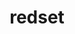 ---
title: "redset"
layout: cache
categories: [package, develop]
meta: {"versions": ["0.1.0", "0.2.0", "0.3.0"], "compilers": ["gcc@=11.1.0", "gcc@=7.5.0", "oneapi@=2023.0.0"], "oss": ["ubuntu18.04", "ubuntu20.04"], "platforms": ["linux"], "targets": ["ppc64le", "x86_64", "x86_64_v3"], "stacks": ["data-vis-sdk", "e4s", "e4s-oneapi", "e4s-power", "radiuss", "root"], "num_specs": 93, "num_specs_by_stack": {"root": 93, "radiuss": 52, "e4s-power": 10, "e4s-oneapi": 3, "data-vis-sdk": 15, "e4s": 13}}
spec_details: [{"hash": "l7zvbm3ud3wvrbwh3te7mf26tlcd7eui", "compiler": "gcc@=7.5.0", "versions": ["0.2.0"], "os": "ubuntu18.04", "platform": "linux", "target": "x86_64", "variants": ["build_type=RelWithDebInfo", "~ipo", "+shared"], "stacks": ["root", "radiuss"], "size": "-", "tarball": "https://binaries.spack.io/develop/build_cache/linux-ubuntu18.04-x86_64/gcc-7.5.0/redset-0.2.0/linux-ubuntu18.04-x86_64-gcc-7.5.0-redset-0.2.0-l7zvbm3ud3wvrbwh3te7mf26tlcd7eui.spack"}, {"hash": "fitbpey5ygdceo2jo7npomcjqrqb554r", "compiler": "gcc@=7.5.0", "versions": ["0.2.0"], "os": "ubuntu18.04", "platform": "linux", "target": "x86_64", "variants": ["build_type=RelWithDebInfo", "~ipo", "+shared"], "stacks": ["root", "radiuss"], "size": "-", "tarball": "https://binaries.spack.io/develop/build_cache/linux-ubuntu18.04-x86_64/gcc-7.5.0/redset-0.2.0/linux-ubuntu18.04-x86_64-gcc-7.5.0-redset-0.2.0-fitbpey5ygdceo2jo7npomcjqrqb554r.spack"}, {"hash": "5gmju3vghxdmo7276zqj7tnfipx43qt5", "compiler": "gcc@=7.5.0", "versions": ["0.2.0"], "os": "ubuntu18.04", "platform": "linux", "target": "x86_64", "variants": ["build_type=RelWithDebInfo", "~ipo", "+shared"], "stacks": ["root", "radiuss"], "size": "-", "tarball": "https://binaries.spack.io/develop/build_cache/linux-ubuntu18.04-x86_64/gcc-7.5.0/redset-0.2.0/linux-ubuntu18.04-x86_64-gcc-7.5.0-redset-0.2.0-5gmju3vghxdmo7276zqj7tnfipx43qt5.spack"}, {"hash": "ykg4pp6ipj6stio24w3kzv5ox36eugl6", "compiler": "gcc@=7.5.0", "versions": ["0.1.0"], "os": "ubuntu18.04", "platform": "linux", "target": "x86_64", "variants": ["build_type=RelWithDebInfo", "~ipo", "+shared"], "stacks": ["root", "radiuss"], "size": "-", "tarball": "https://binaries.spack.io/develop/build_cache/linux-ubuntu18.04-x86_64/gcc-7.5.0/redset-0.1.0/linux-ubuntu18.04-x86_64-gcc-7.5.0-redset-0.1.0-ykg4pp6ipj6stio24w3kzv5ox36eugl6.spack"}, {"hash": "xj7do3rpezz3tpwpmr3aeewq5f2aan5d", "compiler": "gcc@=7.5.0", "versions": ["0.1.0"], "os": "ubuntu18.04", "platform": "linux", "target": "x86_64", "variants": ["build_type=RelWithDebInfo", "~ipo", "+shared"], "stacks": ["root", "radiuss"], "size": "-", "tarball": "https://binaries.spack.io/develop/build_cache/linux-ubuntu18.04-x86_64/gcc-7.5.0/redset-0.1.0/linux-ubuntu18.04-x86_64-gcc-7.5.0-redset-0.1.0-xj7do3rpezz3tpwpmr3aeewq5f2aan5d.spack"}, {"hash": "al3dbueq7ppj3icjktkqjejr2cposoe6", "compiler": "gcc@=7.5.0", "versions": ["0.1.0"], "os": "ubuntu18.04", "platform": "linux", "target": "x86_64", "variants": ["build_type=RelWithDebInfo", "~ipo", "+shared"], "stacks": ["root", "radiuss"], "size": "-", "tarball": "https://binaries.spack.io/develop/build_cache/linux-ubuntu18.04-x86_64/gcc-7.5.0/redset-0.1.0/linux-ubuntu18.04-x86_64-gcc-7.5.0-redset-0.1.0-al3dbueq7ppj3icjktkqjejr2cposoe6.spack"}, {"hash": "66hm5ae6ju5mcar2sji7s4cgmm6hsjo6", "compiler": "gcc@=7.5.0", "versions": ["0.2.0"], "os": "ubuntu18.04", "platform": "linux", "target": "x86_64", "variants": ["build_type=RelWithDebInfo", "~ipo", "+shared"], "stacks": ["root", "radiuss"], "size": "-", "tarball": "https://binaries.spack.io/develop/build_cache/linux-ubuntu18.04-x86_64/gcc-7.5.0/redset-0.2.0/linux-ubuntu18.04-x86_64-gcc-7.5.0-redset-0.2.0-66hm5ae6ju5mcar2sji7s4cgmm6hsjo6.spack"}, {"hash": "olytyaz7ysbg3gtjkftl6aijdpmuxs5r", "compiler": "gcc@=7.5.0", "versions": ["0.2.0"], "os": "ubuntu18.04", "platform": "linux", "target": "x86_64", "variants": ["build_type=RelWithDebInfo", "~ipo", "+shared"], "stacks": ["root", "radiuss"], "size": "-", "tarball": "https://binaries.spack.io/develop/build_cache/linux-ubuntu18.04-x86_64/gcc-7.5.0/redset-0.2.0/linux-ubuntu18.04-x86_64-gcc-7.5.0-redset-0.2.0-olytyaz7ysbg3gtjkftl6aijdpmuxs5r.spack"}, {"hash": "6iqqpgtyc3uwoaf6dfwhvo4jr6slqoke", "compiler": "gcc@=7.5.0", "versions": ["0.2.0"], "os": "ubuntu18.04", "platform": "linux", "target": "x86_64", "variants": ["build_type=RelWithDebInfo", "~ipo", "+shared"], "stacks": ["root", "radiuss"], "size": "-", "tarball": "https://binaries.spack.io/develop/build_cache/linux-ubuntu18.04-x86_64/gcc-7.5.0/redset-0.2.0/linux-ubuntu18.04-x86_64-gcc-7.5.0-redset-0.2.0-6iqqpgtyc3uwoaf6dfwhvo4jr6slqoke.spack"}, {"hash": "m3lcfmspr53rvfwfsxenymuugm7twlv6", "compiler": "gcc@=7.5.0", "versions": ["0.1.0"], "os": "ubuntu18.04", "platform": "linux", "target": "x86_64", "variants": ["build_type=RelWithDebInfo", "~ipo", "+shared"], "stacks": ["root", "radiuss"], "size": "-", "tarball": "https://binaries.spack.io/develop/build_cache/linux-ubuntu18.04-x86_64/gcc-7.5.0/redset-0.1.0/linux-ubuntu18.04-x86_64-gcc-7.5.0-redset-0.1.0-m3lcfmspr53rvfwfsxenymuugm7twlv6.spack"}, {"hash": "liruk5shxdsyut7sl4ziwo6brxv7l6pc", "compiler": "gcc@=7.5.0", "versions": ["0.2.0"], "os": "ubuntu18.04", "platform": "linux", "target": "x86_64", "variants": ["build_type=RelWithDebInfo", "~ipo", "+shared"], "stacks": ["root", "radiuss"], "size": "-", "tarball": "https://binaries.spack.io/develop/build_cache/linux-ubuntu18.04-x86_64/gcc-7.5.0/redset-0.2.0/linux-ubuntu18.04-x86_64-gcc-7.5.0-redset-0.2.0-liruk5shxdsyut7sl4ziwo6brxv7l6pc.spack"}, {"hash": "6slry343jn3bqxrmarddyyhoo2xqyjfg", "compiler": "gcc@=7.5.0", "versions": ["0.2.0"], "os": "ubuntu18.04", "platform": "linux", "target": "x86_64", "variants": ["build_type=RelWithDebInfo", "~ipo", "+shared"], "stacks": ["root", "radiuss"], "size": "-", "tarball": "https://binaries.spack.io/develop/build_cache/linux-ubuntu18.04-x86_64/gcc-7.5.0/redset-0.2.0/linux-ubuntu18.04-x86_64-gcc-7.5.0-redset-0.2.0-6slry343jn3bqxrmarddyyhoo2xqyjfg.spack"}, {"hash": "hkfdombnmgcopxe7uyyjn64734i756c4", "compiler": "gcc@=7.5.0", "versions": ["0.2.0"], "os": "ubuntu18.04", "platform": "linux", "target": "x86_64", "variants": ["build_type=RelWithDebInfo", "~ipo", "+shared"], "stacks": ["root", "radiuss"], "size": "-", "tarball": "https://binaries.spack.io/develop/build_cache/linux-ubuntu18.04-x86_64/gcc-7.5.0/redset-0.2.0/linux-ubuntu18.04-x86_64-gcc-7.5.0-redset-0.2.0-hkfdombnmgcopxe7uyyjn64734i756c4.spack"}, {"hash": "w3h5i2y7bpdjlkt6salyqsdzs43etdcr", "compiler": "gcc@=7.5.0", "versions": ["0.2.0"], "os": "ubuntu18.04", "platform": "linux", "target": "x86_64", "variants": ["build_type=RelWithDebInfo", "~ipo", "+shared"], "stacks": ["root", "radiuss"], "size": "-", "tarball": "https://binaries.spack.io/develop/build_cache/linux-ubuntu18.04-x86_64/gcc-7.5.0/redset-0.2.0/linux-ubuntu18.04-x86_64-gcc-7.5.0-redset-0.2.0-w3h5i2y7bpdjlkt6salyqsdzs43etdcr.spack"}, {"hash": "gxkae7oci4e4wozrsyf5shp4mgefqipd", "compiler": "gcc@=7.5.0", "versions": ["0.2.0"], "os": "ubuntu18.04", "platform": "linux", "target": "x86_64", "variants": ["build_type=RelWithDebInfo", "~ipo", "+shared"], "stacks": ["root", "radiuss"], "size": "-", "tarball": "https://binaries.spack.io/develop/build_cache/linux-ubuntu18.04-x86_64/gcc-7.5.0/redset-0.2.0/linux-ubuntu18.04-x86_64-gcc-7.5.0-redset-0.2.0-gxkae7oci4e4wozrsyf5shp4mgefqipd.spack"}, {"hash": "owwxecuv5fkjczla3cujki4nd2iyjswi", "compiler": "gcc@=7.5.0", "versions": ["0.2.0"], "os": "ubuntu18.04", "platform": "linux", "target": "x86_64", "variants": ["build_type=RelWithDebInfo", "~ipo", "+shared"], "stacks": ["root", "radiuss"], "size": "-", "tarball": "https://binaries.spack.io/develop/build_cache/linux-ubuntu18.04-x86_64/gcc-7.5.0/redset-0.2.0/linux-ubuntu18.04-x86_64-gcc-7.5.0-redset-0.2.0-owwxecuv5fkjczla3cujki4nd2iyjswi.spack"}, {"hash": "5lgve3ynan4jmqrcdmtguqetvy6ryy3z", "compiler": "gcc@=7.5.0", "versions": ["0.1.0"], "os": "ubuntu18.04", "platform": "linux", "target": "x86_64", "variants": ["build_type=RelWithDebInfo", "~ipo", "+shared"], "stacks": ["root", "radiuss"], "size": "-", "tarball": "https://binaries.spack.io/develop/build_cache/linux-ubuntu18.04-x86_64/gcc-7.5.0/redset-0.1.0/linux-ubuntu18.04-x86_64-gcc-7.5.0-redset-0.1.0-5lgve3ynan4jmqrcdmtguqetvy6ryy3z.spack"}, {"hash": "bnwyh6xwbvio3bseiebycjo5emza2ejq", "compiler": "gcc@=7.5.0", "versions": ["0.2.0"], "os": "ubuntu18.04", "platform": "linux", "target": "x86_64", "variants": ["build_type=RelWithDebInfo", "~ipo", "+shared"], "stacks": ["root", "radiuss"], "size": "-", "tarball": "https://binaries.spack.io/develop/build_cache/linux-ubuntu18.04-x86_64/gcc-7.5.0/redset-0.2.0/linux-ubuntu18.04-x86_64-gcc-7.5.0-redset-0.2.0-bnwyh6xwbvio3bseiebycjo5emza2ejq.spack"}, {"hash": "w3qj6dudwmk3ywjki43om3uaddcwvbml", "compiler": "gcc@=7.5.0", "versions": ["0.2.0"], "os": "ubuntu18.04", "platform": "linux", "target": "x86_64", "variants": ["build_type=RelWithDebInfo", "~ipo", "+shared"], "stacks": ["root", "radiuss"], "size": "-", "tarball": "https://binaries.spack.io/develop/build_cache/linux-ubuntu18.04-x86_64/gcc-7.5.0/redset-0.2.0/linux-ubuntu18.04-x86_64-gcc-7.5.0-redset-0.2.0-w3qj6dudwmk3ywjki43om3uaddcwvbml.spack"}, {"hash": "scqzwdwf6ha4n2nx73rocbkyfeszzjzu", "compiler": "gcc@=7.5.0", "versions": ["0.2.0"], "os": "ubuntu18.04", "platform": "linux", "target": "x86_64", "variants": ["build_type=RelWithDebInfo", "~ipo", "+shared"], "stacks": ["root", "radiuss"], "size": "-", "tarball": "https://binaries.spack.io/develop/build_cache/linux-ubuntu18.04-x86_64/gcc-7.5.0/redset-0.2.0/linux-ubuntu18.04-x86_64-gcc-7.5.0-redset-0.2.0-scqzwdwf6ha4n2nx73rocbkyfeszzjzu.spack"}, {"hash": "5x62izd6eocxrgwhy6ctnskc4icl2kft", "compiler": "gcc@=7.5.0", "versions": ["0.2.0"], "os": "ubuntu18.04", "platform": "linux", "target": "x86_64", "variants": ["build_type=RelWithDebInfo", "~ipo", "+shared"], "stacks": ["root", "radiuss"], "size": "-", "tarball": "https://binaries.spack.io/develop/build_cache/linux-ubuntu18.04-x86_64/gcc-7.5.0/redset-0.2.0/linux-ubuntu18.04-x86_64-gcc-7.5.0-redset-0.2.0-5x62izd6eocxrgwhy6ctnskc4icl2kft.spack"}, {"hash": "fbjgxk6tihwiuxr2zpmr3k5zbwkyf6ir", "compiler": "gcc@=7.5.0", "versions": ["0.2.0"], "os": "ubuntu18.04", "platform": "linux", "target": "x86_64", "variants": ["build_type=RelWithDebInfo", "~ipo", "+shared"], "stacks": ["root", "radiuss"], "size": "-", "tarball": "https://binaries.spack.io/develop/build_cache/linux-ubuntu18.04-x86_64/gcc-7.5.0/redset-0.2.0/linux-ubuntu18.04-x86_64-gcc-7.5.0-redset-0.2.0-fbjgxk6tihwiuxr2zpmr3k5zbwkyf6ir.spack"}, {"hash": "zogrwqn6esyzil2iqyesbnuwo6nrzdxf", "compiler": "gcc@=7.5.0", "versions": ["0.2.0"], "os": "ubuntu18.04", "platform": "linux", "target": "x86_64", "variants": ["build_system=cmake", "build_type=RelWithDebInfo", "generator=make", "~ipo", "+shared"], "stacks": ["root", "radiuss"], "size": "-", "tarball": "https://binaries.spack.io/develop/build_cache/linux-ubuntu18.04-x86_64/gcc-7.5.0/redset-0.2.0/linux-ubuntu18.04-x86_64-gcc-7.5.0-redset-0.2.0-zogrwqn6esyzil2iqyesbnuwo6nrzdxf.spack"}, {"hash": "wqcm26soprqe7h2q5uwp5iffownlp5do", "compiler": "gcc@=7.5.0", "versions": ["0.2.0"], "os": "ubuntu18.04", "platform": "linux", "target": "x86_64", "variants": ["build_type=RelWithDebInfo", "~ipo", "+shared"], "stacks": ["root", "radiuss"], "size": "-", "tarball": "https://binaries.spack.io/develop/build_cache/linux-ubuntu18.04-x86_64/gcc-7.5.0/redset-0.2.0/linux-ubuntu18.04-x86_64-gcc-7.5.0-redset-0.2.0-wqcm26soprqe7h2q5uwp5iffownlp5do.spack"}, {"hash": "v3mewawcjyiwniwjhsi7ny6uurkq3vgj", "compiler": "gcc@=7.5.0", "versions": ["0.2.0"], "os": "ubuntu18.04", "platform": "linux", "target": "x86_64", "variants": ["build_system=cmake", "build_type=RelWithDebInfo", "~ipo", "+shared"], "stacks": ["root", "radiuss"], "size": "-", "tarball": "https://binaries.spack.io/develop/build_cache/linux-ubuntu18.04-x86_64/gcc-7.5.0/redset-0.2.0/linux-ubuntu18.04-x86_64-gcc-7.5.0-redset-0.2.0-v3mewawcjyiwniwjhsi7ny6uurkq3vgj.spack"}, {"hash": "yckhinu2ffz4qxd6zpf4quox7jmrtjuy", "compiler": "gcc@=7.5.0", "versions": ["0.2.0"], "os": "ubuntu18.04", "platform": "linux", "target": "x86_64", "variants": ["build_type=RelWithDebInfo", "~ipo", "+shared"], "stacks": ["root", "radiuss"], "size": "-", "tarball": "https://binaries.spack.io/develop/build_cache/linux-ubuntu18.04-x86_64/gcc-7.5.0/redset-0.2.0/linux-ubuntu18.04-x86_64-gcc-7.5.0-redset-0.2.0-yckhinu2ffz4qxd6zpf4quox7jmrtjuy.spack"}, {"hash": "lj4t7ugjgfdkhbvijathggjpjktjelvx", "compiler": "gcc@=7.5.0", "versions": ["0.2.0"], "os": "ubuntu18.04", "platform": "linux", "target": "x86_64", "variants": ["build_type=RelWithDebInfo", "~ipo", "+shared"], "stacks": ["root", "radiuss"], "size": "-", "tarball": "https://binaries.spack.io/develop/build_cache/linux-ubuntu18.04-x86_64/gcc-7.5.0/redset-0.2.0/linux-ubuntu18.04-x86_64-gcc-7.5.0-redset-0.2.0-lj4t7ugjgfdkhbvijathggjpjktjelvx.spack"}, {"hash": "zrm3rcufsacvompqy7se7jffbyhwhldm", "compiler": "gcc@=7.5.0", "versions": ["0.2.0"], "os": "ubuntu18.04", "platform": "linux", "target": "x86_64", "variants": ["build_type=RelWithDebInfo", "~ipo", "+shared"], "stacks": ["root", "radiuss"], "size": "-", "tarball": "https://binaries.spack.io/develop/build_cache/linux-ubuntu18.04-x86_64/gcc-7.5.0/redset-0.2.0/linux-ubuntu18.04-x86_64-gcc-7.5.0-redset-0.2.0-zrm3rcufsacvompqy7se7jffbyhwhldm.spack"}, {"hash": "yqw22ekc6u2f5kkeutxlfssxbgrf6hkw", "compiler": "gcc@=7.5.0", "versions": ["0.2.0"], "os": "ubuntu18.04", "platform": "linux", "target": "x86_64", "variants": ["build_system=cmake", "build_type=RelWithDebInfo", "~ipo", "+shared"], "stacks": ["root", "radiuss"], "size": "-", "tarball": "https://binaries.spack.io/develop/build_cache/linux-ubuntu18.04-x86_64/gcc-7.5.0/redset-0.2.0/linux-ubuntu18.04-x86_64-gcc-7.5.0-redset-0.2.0-yqw22ekc6u2f5kkeutxlfssxbgrf6hkw.spack"}, {"hash": "v3dpgu7ietohq57tmtmwptuaomhtovl7", "compiler": "gcc@=7.5.0", "versions": ["0.2.0"], "os": "ubuntu18.04", "platform": "linux", "target": "x86_64", "variants": ["build_type=RelWithDebInfo", "~ipo", "+shared"], "stacks": ["root", "radiuss"], "size": "-", "tarball": "https://binaries.spack.io/develop/build_cache/linux-ubuntu18.04-x86_64/gcc-7.5.0/redset-0.2.0/linux-ubuntu18.04-x86_64-gcc-7.5.0-redset-0.2.0-v3dpgu7ietohq57tmtmwptuaomhtovl7.spack"}, {"hash": "deajtzd4aggbwpstgdwxypzxjpcbc7gj", "compiler": "gcc@=7.5.0", "versions": ["0.2.0"], "os": "ubuntu18.04", "platform": "linux", "target": "x86_64", "variants": ["build_type=RelWithDebInfo", "~ipo", "+shared"], "stacks": ["root", "radiuss"], "size": "-", "tarball": "https://binaries.spack.io/develop/build_cache/linux-ubuntu18.04-x86_64/gcc-7.5.0/redset-0.2.0/linux-ubuntu18.04-x86_64-gcc-7.5.0-redset-0.2.0-deajtzd4aggbwpstgdwxypzxjpcbc7gj.spack"}, {"hash": "kmybztsz3tohp33crb53mcm2vg3qvvod", "compiler": "gcc@=7.5.0", "versions": ["0.2.0"], "os": "ubuntu18.04", "platform": "linux", "target": "x86_64", "variants": ["build_system=cmake", "build_type=RelWithDebInfo", "~ipo", "+shared"], "stacks": ["root", "radiuss"], "size": "-", "tarball": "https://binaries.spack.io/develop/build_cache/linux-ubuntu18.04-x86_64/gcc-7.5.0/redset-0.2.0/linux-ubuntu18.04-x86_64-gcc-7.5.0-redset-0.2.0-kmybztsz3tohp33crb53mcm2vg3qvvod.spack"}, {"hash": "pej52gjlqd6sdrqn7onxl4t7teta34r3", "compiler": "gcc@=7.5.0", "versions": ["0.2.0"], "os": "ubuntu18.04", "platform": "linux", "target": "x86_64", "variants": ["build_type=RelWithDebInfo", "~ipo", "+shared"], "stacks": ["root", "radiuss"], "size": "-", "tarball": "https://binaries.spack.io/develop/build_cache/linux-ubuntu18.04-x86_64/gcc-7.5.0/redset-0.2.0/linux-ubuntu18.04-x86_64-gcc-7.5.0-redset-0.2.0-pej52gjlqd6sdrqn7onxl4t7teta34r3.spack"}, {"hash": "wh54h4pkzszsfk3ljgj5fc6tnp65wfuv", "compiler": "gcc@=7.5.0", "versions": ["0.2.0"], "os": "ubuntu18.04", "platform": "linux", "target": "x86_64", "variants": ["build_type=RelWithDebInfo", "~ipo", "+shared"], "stacks": ["root", "radiuss"], "size": "-", "tarball": "https://binaries.spack.io/develop/build_cache/linux-ubuntu18.04-x86_64/gcc-7.5.0/redset-0.2.0/linux-ubuntu18.04-x86_64-gcc-7.5.0-redset-0.2.0-wh54h4pkzszsfk3ljgj5fc6tnp65wfuv.spack"}, {"hash": "ocf7hhwsobtn4d2ld4xcypbywfohad4t", "compiler": "gcc@=7.5.0", "versions": ["0.2.0"], "os": "ubuntu18.04", "platform": "linux", "target": "x86_64", "variants": ["build_type=RelWithDebInfo", "~ipo", "+shared"], "stacks": ["root", "radiuss"], "size": "-", "tarball": "https://binaries.spack.io/develop/build_cache/linux-ubuntu18.04-x86_64/gcc-7.5.0/redset-0.2.0/linux-ubuntu18.04-x86_64-gcc-7.5.0-redset-0.2.0-ocf7hhwsobtn4d2ld4xcypbywfohad4t.spack"}, {"hash": "rzndhi5utt2bsw773dyygxjgbtib4euw", "compiler": "gcc@=7.5.0", "versions": ["0.2.0"], "os": "ubuntu18.04", "platform": "linux", "target": "x86_64", "variants": ["build_type=RelWithDebInfo", "~ipo", "+shared"], "stacks": ["root", "radiuss"], "size": "-", "tarball": "https://binaries.spack.io/develop/build_cache/linux-ubuntu18.04-x86_64/gcc-7.5.0/redset-0.2.0/linux-ubuntu18.04-x86_64-gcc-7.5.0-redset-0.2.0-rzndhi5utt2bsw773dyygxjgbtib4euw.spack"}, {"hash": "et6ahjrhau53o4nffvlcykoti5k6p353", "compiler": "gcc@=7.5.0", "versions": ["0.1.0"], "os": "ubuntu18.04", "platform": "linux", "target": "x86_64", "variants": ["build_type=RelWithDebInfo", "~ipo", "+shared"], "stacks": ["root", "radiuss"], "size": "-", "tarball": "https://binaries.spack.io/develop/build_cache/linux-ubuntu18.04-x86_64/gcc-7.5.0/redset-0.1.0/linux-ubuntu18.04-x86_64-gcc-7.5.0-redset-0.1.0-et6ahjrhau53o4nffvlcykoti5k6p353.spack"}, {"hash": "s46r2ar4srmbcpy2zqsaja36nsbetlml", "compiler": "gcc@=7.5.0", "versions": ["0.2.0"], "os": "ubuntu18.04", "platform": "linux", "target": "x86_64", "variants": ["build_type=RelWithDebInfo", "~ipo", "+shared"], "stacks": ["root", "radiuss"], "size": "-", "tarball": "https://binaries.spack.io/develop/build_cache/linux-ubuntu18.04-x86_64/gcc-7.5.0/redset-0.2.0/linux-ubuntu18.04-x86_64-gcc-7.5.0-redset-0.2.0-s46r2ar4srmbcpy2zqsaja36nsbetlml.spack"}, {"hash": "epm3lo6klx3vfvxx36nbsnrpv53la7v7", "compiler": "gcc@=7.5.0", "versions": ["0.2.0"], "os": "ubuntu18.04", "platform": "linux", "target": "x86_64", "variants": ["build_type=RelWithDebInfo", "~ipo", "+shared"], "stacks": ["root", "radiuss"], "size": "-", "tarball": "https://binaries.spack.io/develop/build_cache/linux-ubuntu18.04-x86_64/gcc-7.5.0/redset-0.2.0/linux-ubuntu18.04-x86_64-gcc-7.5.0-redset-0.2.0-epm3lo6klx3vfvxx36nbsnrpv53la7v7.spack"}, {"hash": "o5cwwplduwawqasobnjbkt7rwv6foa2j", "compiler": "gcc@=7.5.0", "versions": ["0.2.0"], "os": "ubuntu18.04", "platform": "linux", "target": "x86_64", "variants": ["build_system=cmake", "build_type=RelWithDebInfo", "~ipo", "+shared"], "stacks": ["root", "radiuss"], "size": "-", "tarball": "https://binaries.spack.io/develop/build_cache/linux-ubuntu18.04-x86_64/gcc-7.5.0/redset-0.2.0/linux-ubuntu18.04-x86_64-gcc-7.5.0-redset-0.2.0-o5cwwplduwawqasobnjbkt7rwv6foa2j.spack"}, {"hash": "bjoqc3tmqgsdn33ey5hcxudqtvwcztr2", "compiler": "gcc@=7.5.0", "versions": ["0.2.0"], "os": "ubuntu18.04", "platform": "linux", "target": "x86_64", "variants": ["build_type=RelWithDebInfo", "~ipo", "+shared"], "stacks": ["root", "radiuss"], "size": "-", "tarball": "https://binaries.spack.io/develop/build_cache/linux-ubuntu18.04-x86_64/gcc-7.5.0/redset-0.2.0/linux-ubuntu18.04-x86_64-gcc-7.5.0-redset-0.2.0-bjoqc3tmqgsdn33ey5hcxudqtvwcztr2.spack"}, {"hash": "rodcntx3b4n7ii3dvuwn6gcc5ycaajwo", "compiler": "gcc@=7.5.0", "versions": ["0.2.0"], "os": "ubuntu18.04", "platform": "linux", "target": "x86_64", "variants": ["build_system=cmake", "build_type=RelWithDebInfo", "~ipo", "+shared"], "stacks": ["root", "radiuss"], "size": "-", "tarball": "https://binaries.spack.io/develop/build_cache/linux-ubuntu18.04-x86_64/gcc-7.5.0/redset-0.2.0/linux-ubuntu18.04-x86_64-gcc-7.5.0-redset-0.2.0-rodcntx3b4n7ii3dvuwn6gcc5ycaajwo.spack"}, {"hash": "djtn3rf7nmgfqoeuxhducfzsycufdtsi", "compiler": "gcc@=7.5.0", "versions": ["0.2.0"], "os": "ubuntu18.04", "platform": "linux", "target": "x86_64", "variants": ["build_type=RelWithDebInfo", "~ipo", "+shared"], "stacks": ["root", "radiuss"], "size": "-", "tarball": "https://binaries.spack.io/develop/build_cache/linux-ubuntu18.04-x86_64/gcc-7.5.0/redset-0.2.0/linux-ubuntu18.04-x86_64-gcc-7.5.0-redset-0.2.0-djtn3rf7nmgfqoeuxhducfzsycufdtsi.spack"}, {"hash": "ybkgl6et7mftkmxyx5gih67lirjrfebt", "compiler": "gcc@=7.5.0", "versions": ["0.2.0"], "os": "ubuntu18.04", "platform": "linux", "target": "x86_64", "variants": ["build_type=RelWithDebInfo", "~ipo", "+shared"], "stacks": ["root", "radiuss"], "size": "-", "tarball": "https://binaries.spack.io/develop/build_cache/linux-ubuntu18.04-x86_64/gcc-7.5.0/redset-0.2.0/linux-ubuntu18.04-x86_64-gcc-7.5.0-redset-0.2.0-ybkgl6et7mftkmxyx5gih67lirjrfebt.spack"}, {"hash": "yxl4xsunrubrgyuipdvsp45gbqijiafz", "compiler": "gcc@=7.5.0", "versions": ["0.2.0"], "os": "ubuntu18.04", "platform": "linux", "target": "x86_64_v3", "variants": ["build_system=cmake", "build_type=RelWithDebInfo", "generator=make", "~ipo", "+shared"], "stacks": ["root", "radiuss"], "size": "-", "tarball": "https://binaries.spack.io/develop/build_cache/linux-ubuntu18.04-x86_64_v3/gcc-7.5.0/redset-0.2.0/linux-ubuntu18.04-x86_64_v3-gcc-7.5.0-redset-0.2.0-yxl4xsunrubrgyuipdvsp45gbqijiafz.spack"}, {"hash": "2554n2xevy4ozto4yr2vrknphki5uglu", "compiler": "gcc@=7.5.0", "versions": ["0.2.0"], "os": "ubuntu18.04", "platform": "linux", "target": "x86_64_v3", "variants": ["build_system=cmake", "build_type=RelWithDebInfo", "generator=make", "~ipo", "+shared"], "stacks": ["root", "radiuss"], "size": "-", "tarball": "https://binaries.spack.io/develop/build_cache/linux-ubuntu18.04-x86_64_v3/gcc-7.5.0/redset-0.2.0/linux-ubuntu18.04-x86_64_v3-gcc-7.5.0-redset-0.2.0-2554n2xevy4ozto4yr2vrknphki5uglu.spack"}, {"hash": "5ltibeppxna464ex2vx23hclvbz4fpcv", "compiler": "gcc@=7.5.0", "versions": ["0.2.0"], "os": "ubuntu18.04", "platform": "linux", "target": "x86_64_v3", "variants": ["build_system=cmake", "build_type=Release", "generator=make", "~ipo", "+shared"], "stacks": ["root", "radiuss"], "size": "-", "tarball": "https://binaries.spack.io/develop/build_cache/linux-ubuntu18.04-x86_64_v3/gcc-7.5.0/redset-0.2.0/linux-ubuntu18.04-x86_64_v3-gcc-7.5.0-redset-0.2.0-5ltibeppxna464ex2vx23hclvbz4fpcv.spack"}, {"hash": "spl3irjw2ct3kp7qxz7yhldraro6ygks", "compiler": "gcc@=7.5.0", "versions": ["0.2.0"], "os": "ubuntu18.04", "platform": "linux", "target": "x86_64_v3", "variants": ["build_system=cmake", "build_type=RelWithDebInfo", "generator=make", "~ipo", "+shared"], "stacks": ["root", "radiuss"], "size": "-", "tarball": "https://binaries.spack.io/develop/build_cache/linux-ubuntu18.04-x86_64_v3/gcc-7.5.0/redset-0.2.0/linux-ubuntu18.04-x86_64_v3-gcc-7.5.0-redset-0.2.0-spl3irjw2ct3kp7qxz7yhldraro6ygks.spack"}, {"hash": "ahlle65dn3g4nx67yygiqmlu7vt3few3", "compiler": "gcc@=7.5.0", "versions": ["0.2.0"], "os": "ubuntu18.04", "platform": "linux", "target": "x86_64_v3", "variants": ["build_system=cmake", "build_type=RelWithDebInfo", "generator=make", "~ipo", "+shared"], "stacks": ["root", "radiuss"], "size": "-", "tarball": "https://binaries.spack.io/develop/build_cache/linux-ubuntu18.04-x86_64_v3/gcc-7.5.0/redset-0.2.0/linux-ubuntu18.04-x86_64_v3-gcc-7.5.0-redset-0.2.0-ahlle65dn3g4nx67yygiqmlu7vt3few3.spack"}, {"hash": "pu6nimuhop47z42ferihyepds6yl5mjz", "compiler": "gcc@=7.5.0", "versions": ["0.2.0"], "os": "ubuntu18.04", "platform": "linux", "target": "x86_64_v3", "variants": ["build_system=cmake", "build_type=Release", "generator=make", "~ipo", "+shared"], "stacks": ["root", "radiuss"], "size": "-", "tarball": "https://binaries.spack.io/develop/build_cache/linux-ubuntu18.04-x86_64_v3/gcc-7.5.0/redset-0.2.0/linux-ubuntu18.04-x86_64_v3-gcc-7.5.0-redset-0.2.0-pu6nimuhop47z42ferihyepds6yl5mjz.spack"}, {"hash": "zcvekhpe472xrpx24y2e3rslfid2jkxo", "compiler": "gcc@=7.5.0", "versions": ["0.2.0"], "os": "ubuntu18.04", "platform": "linux", "target": "x86_64_v3", "variants": ["build_system=cmake", "build_type=Release", "generator=make", "~ipo", "+shared"], "stacks": ["root", "radiuss"], "size": "-", "tarball": "https://binaries.spack.io/develop/build_cache/linux-ubuntu18.04-x86_64_v3/gcc-7.5.0/redset-0.2.0/linux-ubuntu18.04-x86_64_v3-gcc-7.5.0-redset-0.2.0-zcvekhpe472xrpx24y2e3rslfid2jkxo.spack"}, {"hash": "qwfhaa6q3jt6pktqi4res5rjerym7zsx", "compiler": "gcc@=7.5.0", "versions": ["0.2.0"], "os": "ubuntu18.04", "platform": "linux", "target": "x86_64_v3", "variants": ["build_system=cmake", "build_type=RelWithDebInfo", "generator=make", "~ipo", "+shared"], "stacks": ["root", "radiuss"], "size": "-", "tarball": "https://binaries.spack.io/develop/build_cache/linux-ubuntu18.04-x86_64_v3/gcc-7.5.0/redset-0.2.0/linux-ubuntu18.04-x86_64_v3-gcc-7.5.0-redset-0.2.0-qwfhaa6q3jt6pktqi4res5rjerym7zsx.spack"}, {"hash": "5c7rqzqxtp56kfbqop7udcfxg5w4rljr", "compiler": "gcc@=11.1.0", "versions": ["0.3.0"], "os": "ubuntu20.04", "platform": "linux", "target": "ppc64le", "variants": ["build_system=cmake", "build_type=Release", "generator=make", "~ipo", "+shared"], "stacks": ["root", "e4s-power"], "size": "-", "tarball": "https://binaries.spack.io/develop/build_cache/linux-ubuntu20.04-ppc64le/gcc-11.1.0/redset-0.3.0/linux-ubuntu20.04-ppc64le-gcc-11.1.0-redset-0.3.0-5c7rqzqxtp56kfbqop7udcfxg5w4rljr.spack"}, {"hash": "dxnru3gydkvaelzltfgksfrw4t7tjog7", "compiler": "gcc@=11.1.0", "versions": ["0.3.0"], "os": "ubuntu20.04", "platform": "linux", "target": "ppc64le", "variants": ["build_system=cmake", "build_type=Release", "generator=make", "~ipo", "+shared"], "stacks": ["root", "e4s-power"], "size": "-", "tarball": "https://binaries.spack.io/develop/build_cache/linux-ubuntu20.04-ppc64le/gcc-11.1.0/redset-0.3.0/linux-ubuntu20.04-ppc64le-gcc-11.1.0-redset-0.3.0-dxnru3gydkvaelzltfgksfrw4t7tjog7.spack"}, {"hash": "x6rjxrn7d4obg7qoe4p225pxqgoqvi5t", "compiler": "gcc@=11.1.0", "versions": ["0.3.0"], "os": "ubuntu20.04", "platform": "linux", "target": "ppc64le", "variants": ["build_system=cmake", "build_type=RelWithDebInfo", "generator=make", "~ipo", "+shared"], "stacks": ["root", "e4s-power"], "size": "-", "tarball": "https://binaries.spack.io/develop/build_cache/linux-ubuntu20.04-ppc64le/gcc-11.1.0/redset-0.3.0/linux-ubuntu20.04-ppc64le-gcc-11.1.0-redset-0.3.0-x6rjxrn7d4obg7qoe4p225pxqgoqvi5t.spack"}, {"hash": "nky3jgstwaov6ov6mvuqkbco6ym7ddei", "compiler": "gcc@=11.1.0", "versions": ["0.3.0"], "os": "ubuntu20.04", "platform": "linux", "target": "ppc64le", "variants": ["build_system=cmake", "build_type=RelWithDebInfo", "generator=make", "~ipo", "+shared"], "stacks": ["root", "e4s-power"], "size": "-", "tarball": "https://binaries.spack.io/develop/build_cache/linux-ubuntu20.04-ppc64le/gcc-11.1.0/redset-0.3.0/linux-ubuntu20.04-ppc64le-gcc-11.1.0-redset-0.3.0-nky3jgstwaov6ov6mvuqkbco6ym7ddei.spack"}, {"hash": "4sx3lxak62ewhwfcdxkek2ctcx6erl2n", "compiler": "gcc@=11.1.0", "versions": ["0.3.0"], "os": "ubuntu20.04", "platform": "linux", "target": "ppc64le", "variants": ["build_system=cmake", "build_type=Release", "generator=make", "~ipo", "+shared"], "stacks": ["root", "e4s-power"], "size": "-", "tarball": "https://binaries.spack.io/develop/build_cache/linux-ubuntu20.04-ppc64le/gcc-11.1.0/redset-0.3.0/linux-ubuntu20.04-ppc64le-gcc-11.1.0-redset-0.3.0-4sx3lxak62ewhwfcdxkek2ctcx6erl2n.spack"}, {"hash": "abgsjg6pvrzobgtrak7jgje22q74qfqs", "compiler": "gcc@=11.1.0", "versions": ["0.2.0"], "os": "ubuntu20.04", "platform": "linux", "target": "ppc64le", "variants": ["build_system=cmake", "build_type=Release", "generator=make", "~ipo", "+shared"], "stacks": ["root", "e4s-power"], "size": "-", "tarball": "https://binaries.spack.io/develop/build_cache/linux-ubuntu20.04-ppc64le/gcc-11.1.0/redset-0.2.0/linux-ubuntu20.04-ppc64le-gcc-11.1.0-redset-0.2.0-abgsjg6pvrzobgtrak7jgje22q74qfqs.spack"}, {"hash": "oopgbvovvzyfnwzlr73d7dexomk53fbp", "compiler": "gcc@=11.1.0", "versions": ["0.2.0"], "os": "ubuntu20.04", "platform": "linux", "target": "ppc64le", "variants": ["build_system=cmake", "build_type=Release", "generator=make", "~ipo", "+shared"], "stacks": ["root", "e4s-power"], "size": "-", "tarball": "https://binaries.spack.io/develop/build_cache/linux-ubuntu20.04-ppc64le/gcc-11.1.0/redset-0.2.0/linux-ubuntu20.04-ppc64le-gcc-11.1.0-redset-0.2.0-oopgbvovvzyfnwzlr73d7dexomk53fbp.spack"}, {"hash": "myfyqpm3fa7uxk2jbbppeejfy6csdpdq", "compiler": "gcc@=11.1.0", "versions": ["0.2.0"], "os": "ubuntu20.04", "platform": "linux", "target": "ppc64le", "variants": ["build_system=cmake", "build_type=RelWithDebInfo", "generator=make", "~ipo", "+shared"], "stacks": ["root", "e4s-power"], "size": "-", "tarball": "https://binaries.spack.io/develop/build_cache/linux-ubuntu20.04-ppc64le/gcc-11.1.0/redset-0.2.0/linux-ubuntu20.04-ppc64le-gcc-11.1.0-redset-0.2.0-myfyqpm3fa7uxk2jbbppeejfy6csdpdq.spack"}, {"hash": "qmevy7zommncgq25ongl36p7hxduv5bf", "compiler": "gcc@=11.1.0", "versions": ["0.2.0"], "os": "ubuntu20.04", "platform": "linux", "target": "ppc64le", "variants": ["build_system=cmake", "build_type=Release", "generator=make", "~ipo", "+shared"], "stacks": ["root", "e4s-power"], "size": "-", "tarball": "https://binaries.spack.io/develop/build_cache/linux-ubuntu20.04-ppc64le/gcc-11.1.0/redset-0.2.0/linux-ubuntu20.04-ppc64le-gcc-11.1.0-redset-0.2.0-qmevy7zommncgq25ongl36p7hxduv5bf.spack"}, {"hash": "vnj22w2jzdcnj2fkzbl67rirhqhq3yoy", "compiler": "gcc@=11.1.0", "versions": ["0.2.0"], "os": "ubuntu20.04", "platform": "linux", "target": "ppc64le", "variants": ["build_system=cmake", "build_type=RelWithDebInfo", "generator=make", "~ipo", "+shared"], "stacks": ["root", "e4s-power"], "size": "-", "tarball": "https://binaries.spack.io/develop/build_cache/linux-ubuntu20.04-ppc64le/gcc-11.1.0/redset-0.2.0/linux-ubuntu20.04-ppc64le-gcc-11.1.0-redset-0.2.0-vnj22w2jzdcnj2fkzbl67rirhqhq3yoy.spack"}, {"hash": "minvflsbtxdumuqiu2zry3oagpiqd23a", "compiler": "oneapi@=2023.0.0", "versions": ["0.3.0"], "os": "ubuntu20.04", "platform": "linux", "target": "x86_64", "variants": ["build_system=cmake", "build_type=Release", "generator=make", "~ipo", "+shared"], "stacks": ["root", "e4s-oneapi"], "size": "-", "tarball": "https://binaries.spack.io/develop/build_cache/linux-ubuntu20.04-x86_64/oneapi-2023.0.0/redset-0.3.0/linux-ubuntu20.04-x86_64-oneapi-2023.0.0-redset-0.3.0-minvflsbtxdumuqiu2zry3oagpiqd23a.spack"}, {"hash": "76pts4xmzlq2bd2gm4t5njmwahjht2ip", "compiler": "oneapi@=2023.0.0", "versions": ["0.3.0"], "os": "ubuntu20.04", "platform": "linux", "target": "x86_64", "variants": ["build_system=cmake", "build_type=RelWithDebInfo", "generator=make", "~ipo", "+shared"], "stacks": ["root", "e4s-oneapi"], "size": "-", "tarball": "https://binaries.spack.io/develop/build_cache/linux-ubuntu20.04-x86_64/oneapi-2023.0.0/redset-0.3.0/linux-ubuntu20.04-x86_64-oneapi-2023.0.0-redset-0.3.0-76pts4xmzlq2bd2gm4t5njmwahjht2ip.spack"}, {"hash": "mpp7lvjkucmjwg6ets3uw7x5524p25ut", "compiler": "oneapi@=2023.0.0", "versions": ["0.3.0"], "os": "ubuntu20.04", "platform": "linux", "target": "x86_64", "variants": ["build_system=cmake", "build_type=RelWithDebInfo", "generator=make", "~ipo", "+shared"], "stacks": ["root", "e4s-oneapi"], "size": "-", "tarball": "https://binaries.spack.io/develop/build_cache/linux-ubuntu20.04-x86_64/oneapi-2023.0.0/redset-0.3.0/linux-ubuntu20.04-x86_64-oneapi-2023.0.0-redset-0.3.0-mpp7lvjkucmjwg6ets3uw7x5524p25ut.spack"}, {"hash": "laanphpm7fto77ch5gzyub3so6x3bzo5", "compiler": "gcc@=11.1.0", "versions": ["0.3.0"], "os": "ubuntu20.04", "platform": "linux", "target": "x86_64_v3", "variants": ["build_system=cmake", "build_type=RelWithDebInfo", "generator=make", "~ipo", "+shared"], "stacks": ["root", "data-vis-sdk"], "size": "-", "tarball": "https://binaries.spack.io/develop/build_cache/linux-ubuntu20.04-x86_64_v3/gcc-11.1.0/redset-0.3.0/linux-ubuntu20.04-x86_64_v3-gcc-11.1.0-redset-0.3.0-laanphpm7fto77ch5gzyub3so6x3bzo5.spack"}, {"hash": "oowwncdlzu7scl2o6edve3qgymn3zqaw", "compiler": "gcc@=11.1.0", "versions": ["0.3.0"], "os": "ubuntu20.04", "platform": "linux", "target": "x86_64_v3", "variants": ["build_system=cmake", "build_type=Release", "generator=make", "~ipo", "+shared"], "stacks": ["root", "data-vis-sdk"], "size": "-", "tarball": "https://binaries.spack.io/develop/build_cache/linux-ubuntu20.04-x86_64_v3/gcc-11.1.0/redset-0.3.0/linux-ubuntu20.04-x86_64_v3-gcc-11.1.0-redset-0.3.0-oowwncdlzu7scl2o6edve3qgymn3zqaw.spack"}, {"hash": "5wi6g6khc2bjx7v5cxgmfvup3aopbqmk", "compiler": "gcc@=11.1.0", "versions": ["0.3.0"], "os": "ubuntu20.04", "platform": "linux", "target": "x86_64_v3", "variants": ["build_system=cmake", "build_type=RelWithDebInfo", "generator=make", "~ipo", "+shared"], "stacks": ["root", "data-vis-sdk"], "size": "-", "tarball": "https://binaries.spack.io/develop/build_cache/linux-ubuntu20.04-x86_64_v3/gcc-11.1.0/redset-0.3.0/linux-ubuntu20.04-x86_64_v3-gcc-11.1.0-redset-0.3.0-5wi6g6khc2bjx7v5cxgmfvup3aopbqmk.spack"}, {"hash": "wfv7yjiw4jjrnfetbr7uywvvvkm3e4gl", "compiler": "gcc@=11.1.0", "versions": ["0.3.0"], "os": "ubuntu20.04", "platform": "linux", "target": "x86_64_v3", "variants": ["build_system=cmake", "build_type=Release", "generator=make", "~ipo", "+shared"], "stacks": ["root", "data-vis-sdk"], "size": "-", "tarball": "https://binaries.spack.io/develop/build_cache/linux-ubuntu20.04-x86_64_v3/gcc-11.1.0/redset-0.3.0/linux-ubuntu20.04-x86_64_v3-gcc-11.1.0-redset-0.3.0-wfv7yjiw4jjrnfetbr7uywvvvkm3e4gl.spack"}, {"hash": "ax32fav3lbouben7lplqnimwcl3zexni", "compiler": "gcc@=11.1.0", "versions": ["0.3.0"], "os": "ubuntu20.04", "platform": "linux", "target": "x86_64_v3", "variants": ["build_system=cmake", "build_type=Release", "generator=make", "~ipo", "+shared"], "stacks": ["root", "data-vis-sdk"], "size": "-", "tarball": "https://binaries.spack.io/develop/build_cache/linux-ubuntu20.04-x86_64_v3/gcc-11.1.0/redset-0.3.0/linux-ubuntu20.04-x86_64_v3-gcc-11.1.0-redset-0.3.0-ax32fav3lbouben7lplqnimwcl3zexni.spack"}, {"hash": "4bpbz7ujzlqpoztfdeslqfn47qbol35u", "compiler": "gcc@=11.1.0", "versions": ["0.3.0"], "os": "ubuntu20.04", "platform": "linux", "target": "x86_64_v3", "variants": ["build_system=cmake", "build_type=Release", "generator=make", "~ipo", "+shared"], "stacks": ["root", "e4s"], "size": "-", "tarball": "https://binaries.spack.io/develop/build_cache/linux-ubuntu20.04-x86_64_v3/gcc-11.1.0/redset-0.3.0/linux-ubuntu20.04-x86_64_v3-gcc-11.1.0-redset-0.3.0-4bpbz7ujzlqpoztfdeslqfn47qbol35u.spack"}, {"hash": "qquq5rsqulp6jprofyyco47a657m3qyh", "compiler": "gcc@=11.1.0", "versions": ["0.3.0"], "os": "ubuntu20.04", "platform": "linux", "target": "x86_64_v3", "variants": ["build_system=cmake", "build_type=Release", "generator=make", "~ipo", "+shared"], "stacks": ["root", "data-vis-sdk"], "size": "-", "tarball": "https://binaries.spack.io/develop/build_cache/linux-ubuntu20.04-x86_64_v3/gcc-11.1.0/redset-0.3.0/linux-ubuntu20.04-x86_64_v3-gcc-11.1.0-redset-0.3.0-qquq5rsqulp6jprofyyco47a657m3qyh.spack"}, {"hash": "klvr3k4jc5cjstpjkh6zefubqaab6i5w", "compiler": "gcc@=11.1.0", "versions": ["0.3.0"], "os": "ubuntu20.04", "platform": "linux", "target": "x86_64_v3", "variants": ["build_system=cmake", "build_type=RelWithDebInfo", "generator=make", "~ipo", "+shared"], "stacks": ["root", "data-vis-sdk"], "size": "-", "tarball": "https://binaries.spack.io/develop/build_cache/linux-ubuntu20.04-x86_64_v3/gcc-11.1.0/redset-0.3.0/linux-ubuntu20.04-x86_64_v3-gcc-11.1.0-redset-0.3.0-klvr3k4jc5cjstpjkh6zefubqaab6i5w.spack"}, {"hash": "zyfouscbcucmgctl5rryzramqalm2isq", "compiler": "gcc@=11.1.0", "versions": ["0.3.0"], "os": "ubuntu20.04", "platform": "linux", "target": "x86_64_v3", "variants": ["build_system=cmake", "build_type=RelWithDebInfo", "generator=make", "~ipo", "+shared"], "stacks": ["root", "data-vis-sdk"], "size": "-", "tarball": "https://binaries.spack.io/develop/build_cache/linux-ubuntu20.04-x86_64_v3/gcc-11.1.0/redset-0.3.0/linux-ubuntu20.04-x86_64_v3-gcc-11.1.0-redset-0.3.0-zyfouscbcucmgctl5rryzramqalm2isq.spack"}, {"hash": "moarlrfc5555vxgxrkpmxcw7f6evibzr", "compiler": "gcc@=11.1.0", "versions": ["0.3.0"], "os": "ubuntu20.04", "platform": "linux", "target": "x86_64_v3", "variants": ["build_system=cmake", "build_type=Release", "generator=make", "~ipo", "+shared"], "stacks": ["root", "data-vis-sdk"], "size": "-", "tarball": "https://binaries.spack.io/develop/build_cache/linux-ubuntu20.04-x86_64_v3/gcc-11.1.0/redset-0.3.0/linux-ubuntu20.04-x86_64_v3-gcc-11.1.0-redset-0.3.0-moarlrfc5555vxgxrkpmxcw7f6evibzr.spack"}, {"hash": "avgrkg4dehmlt65jar6km7njsluzsx5m", "compiler": "gcc@=11.1.0", "versions": ["0.3.0"], "os": "ubuntu20.04", "platform": "linux", "target": "x86_64_v3", "variants": ["build_system=cmake", "build_type=RelWithDebInfo", "generator=make", "~ipo", "+shared"], "stacks": ["root", "e4s"], "size": "-", "tarball": "https://binaries.spack.io/develop/build_cache/linux-ubuntu20.04-x86_64_v3/gcc-11.1.0/redset-0.3.0/linux-ubuntu20.04-x86_64_v3-gcc-11.1.0-redset-0.3.0-avgrkg4dehmlt65jar6km7njsluzsx5m.spack"}, {"hash": "tprfwpojc7z2kqh25x2haume2umlfihl", "compiler": "gcc@=11.1.0", "versions": ["0.3.0"], "os": "ubuntu20.04", "platform": "linux", "target": "x86_64_v3", "variants": ["build_system=cmake", "build_type=Release", "generator=make", "~ipo", "+shared"], "stacks": ["root", "data-vis-sdk"], "size": "-", "tarball": "https://binaries.spack.io/develop/build_cache/linux-ubuntu20.04-x86_64_v3/gcc-11.1.0/redset-0.3.0/linux-ubuntu20.04-x86_64_v3-gcc-11.1.0-redset-0.3.0-tprfwpojc7z2kqh25x2haume2umlfihl.spack"}, {"hash": "pfrvjdxvuzwdwskgag5pab6kzxxra4kf", "compiler": "gcc@=11.1.0", "versions": ["0.3.0"], "os": "ubuntu20.04", "platform": "linux", "target": "x86_64_v3", "variants": ["build_system=cmake", "build_type=RelWithDebInfo", "generator=make", "~ipo", "+shared"], "stacks": ["root", "data-vis-sdk"], "size": "-", "tarball": "https://binaries.spack.io/develop/build_cache/linux-ubuntu20.04-x86_64_v3/gcc-11.1.0/redset-0.3.0/linux-ubuntu20.04-x86_64_v3-gcc-11.1.0-redset-0.3.0-pfrvjdxvuzwdwskgag5pab6kzxxra4kf.spack"}, {"hash": "fhfotmnxyhl5hqvkfmflbtusy77bxo5u", "compiler": "gcc@=11.1.0", "versions": ["0.3.0"], "os": "ubuntu20.04", "platform": "linux", "target": "x86_64_v3", "variants": ["build_system=cmake", "build_type=Release", "generator=make", "~ipo", "+shared"], "stacks": ["root", "data-vis-sdk"], "size": "-", "tarball": "https://binaries.spack.io/develop/build_cache/linux-ubuntu20.04-x86_64_v3/gcc-11.1.0/redset-0.3.0/linux-ubuntu20.04-x86_64_v3-gcc-11.1.0-redset-0.3.0-fhfotmnxyhl5hqvkfmflbtusy77bxo5u.spack"}, {"hash": "gso3wcqvhz5mthomgodmqot7dyywaxiu", "compiler": "gcc@=11.1.0", "versions": ["0.3.0"], "os": "ubuntu20.04", "platform": "linux", "target": "x86_64_v3", "variants": ["build_system=cmake", "build_type=Release", "generator=make", "~ipo", "+shared"], "stacks": ["root", "e4s"], "size": "-", "tarball": "https://binaries.spack.io/develop/build_cache/linux-ubuntu20.04-x86_64_v3/gcc-11.1.0/redset-0.3.0/linux-ubuntu20.04-x86_64_v3-gcc-11.1.0-redset-0.3.0-gso3wcqvhz5mthomgodmqot7dyywaxiu.spack"}, {"hash": "cahupm5uyhtfj7guc3lhybumhzmfuy2c", "compiler": "gcc@=11.1.0", "versions": ["0.3.0"], "os": "ubuntu20.04", "platform": "linux", "target": "x86_64_v3", "variants": ["build_system=cmake", "build_type=RelWithDebInfo", "generator=make", "~ipo", "+shared"], "stacks": ["root", "data-vis-sdk"], "size": "-", "tarball": "https://binaries.spack.io/develop/build_cache/linux-ubuntu20.04-x86_64_v3/gcc-11.1.0/redset-0.3.0/linux-ubuntu20.04-x86_64_v3-gcc-11.1.0-redset-0.3.0-cahupm5uyhtfj7guc3lhybumhzmfuy2c.spack"}, {"hash": "eqwlc3dnd2h254qlfzqgr7plyrvdxbfa", "compiler": "gcc@=11.1.0", "versions": ["0.3.0"], "os": "ubuntu20.04", "platform": "linux", "target": "x86_64_v3", "variants": ["build_system=cmake", "build_type=RelWithDebInfo", "generator=make", "~ipo", "+shared"], "stacks": ["root", "data-vis-sdk"], "size": "-", "tarball": "https://binaries.spack.io/develop/build_cache/linux-ubuntu20.04-x86_64_v3/gcc-11.1.0/redset-0.3.0/linux-ubuntu20.04-x86_64_v3-gcc-11.1.0-redset-0.3.0-eqwlc3dnd2h254qlfzqgr7plyrvdxbfa.spack"}, {"hash": "tt2ni3xwoh5ad4ksihviaxolly2yvs5y", "compiler": "gcc@=11.1.0", "versions": ["0.3.0"], "os": "ubuntu20.04", "platform": "linux", "target": "x86_64_v3", "variants": ["build_system=cmake", "build_type=RelWithDebInfo", "generator=make", "~ipo", "+shared"], "stacks": ["root", "data-vis-sdk"], "size": "-", "tarball": "https://binaries.spack.io/develop/build_cache/linux-ubuntu20.04-x86_64_v3/gcc-11.1.0/redset-0.3.0/linux-ubuntu20.04-x86_64_v3-gcc-11.1.0-redset-0.3.0-tt2ni3xwoh5ad4ksihviaxolly2yvs5y.spack"}, {"hash": "pqugdfqumcxc54fz7y76n56c36z4nq2i", "compiler": "gcc@=11.1.0", "versions": ["0.3.0"], "os": "ubuntu20.04", "platform": "linux", "target": "x86_64_v3", "variants": ["build_system=cmake", "build_type=RelWithDebInfo", "generator=make", "~ipo", "+shared"], "stacks": ["root", "e4s"], "size": "-", "tarball": "https://binaries.spack.io/develop/build_cache/linux-ubuntu20.04-x86_64_v3/gcc-11.1.0/redset-0.3.0/linux-ubuntu20.04-x86_64_v3-gcc-11.1.0-redset-0.3.0-pqugdfqumcxc54fz7y76n56c36z4nq2i.spack"}, {"hash": "tt2ac4ai7nea3oabclbli67q3hfsysvc", "compiler": "gcc@=11.1.0", "versions": ["0.3.0"], "os": "ubuntu20.04", "platform": "linux", "target": "x86_64_v3", "variants": ["build_system=cmake", "build_type=Release", "generator=make", "~ipo", "+shared"], "stacks": ["root", "e4s"], "size": "-", "tarball": "https://binaries.spack.io/develop/build_cache/linux-ubuntu20.04-x86_64_v3/gcc-11.1.0/redset-0.3.0/linux-ubuntu20.04-x86_64_v3-gcc-11.1.0-redset-0.3.0-tt2ac4ai7nea3oabclbli67q3hfsysvc.spack"}, {"hash": "2ndwuqql6kos37injzccq5itfxs3hzeb", "compiler": "gcc@=11.1.0", "versions": ["0.3.0"], "os": "ubuntu20.04", "platform": "linux", "target": "x86_64_v3", "variants": ["build_system=cmake", "build_type=Release", "generator=make", "~ipo", "+shared"], "stacks": ["root", "e4s"], "size": "-", "tarball": "https://binaries.spack.io/develop/build_cache/linux-ubuntu20.04-x86_64_v3/gcc-11.1.0/redset-0.3.0/linux-ubuntu20.04-x86_64_v3-gcc-11.1.0-redset-0.3.0-2ndwuqql6kos37injzccq5itfxs3hzeb.spack"}, {"hash": "j7awkjiuxieg4nurgbj2cxsmvjsl6c2g", "compiler": "gcc@=11.1.0", "versions": ["0.3.0"], "os": "ubuntu20.04", "platform": "linux", "target": "x86_64_v3", "variants": ["build_system=cmake", "build_type=RelWithDebInfo", "generator=make", "~ipo", "+shared"], "stacks": ["root", "e4s"], "size": "-", "tarball": "https://binaries.spack.io/develop/build_cache/linux-ubuntu20.04-x86_64_v3/gcc-11.1.0/redset-0.3.0/linux-ubuntu20.04-x86_64_v3-gcc-11.1.0-redset-0.3.0-j7awkjiuxieg4nurgbj2cxsmvjsl6c2g.spack"}, {"hash": "hxkh77lhqibydsgkz23oy32pxp7gbw6f", "compiler": "gcc@=11.1.0", "versions": ["0.2.0"], "os": "ubuntu20.04", "platform": "linux", "target": "x86_64_v3", "variants": ["build_system=cmake", "build_type=RelWithDebInfo", "generator=make", "~ipo", "+shared"], "stacks": ["root", "e4s"], "size": "-", "tarball": "https://binaries.spack.io/develop/build_cache/linux-ubuntu20.04-x86_64_v3/gcc-11.1.0/redset-0.2.0/linux-ubuntu20.04-x86_64_v3-gcc-11.1.0-redset-0.2.0-hxkh77lhqibydsgkz23oy32pxp7gbw6f.spack"}, {"hash": "cfydoofbtnbmegwp77o5cqt4cmuzjxp2", "compiler": "gcc@=11.1.0", "versions": ["0.2.0"], "os": "ubuntu20.04", "platform": "linux", "target": "x86_64_v3", "variants": ["build_system=cmake", "build_type=Release", "generator=make", "~ipo", "+shared"], "stacks": ["root", "e4s"], "size": "-", "tarball": "https://binaries.spack.io/develop/build_cache/linux-ubuntu20.04-x86_64_v3/gcc-11.1.0/redset-0.2.0/linux-ubuntu20.04-x86_64_v3-gcc-11.1.0-redset-0.2.0-cfydoofbtnbmegwp77o5cqt4cmuzjxp2.spack"}, {"hash": "juilrst47kkqxxjexilxkyidctdnbpxq", "compiler": "gcc@=11.1.0", "versions": ["0.2.0"], "os": "ubuntu20.04", "platform": "linux", "target": "x86_64_v3", "variants": ["build_system=cmake", "build_type=RelWithDebInfo", "generator=make", "~ipo", "+shared"], "stacks": ["root", "e4s"], "size": "-", "tarball": "https://binaries.spack.io/develop/build_cache/linux-ubuntu20.04-x86_64_v3/gcc-11.1.0/redset-0.2.0/linux-ubuntu20.04-x86_64_v3-gcc-11.1.0-redset-0.2.0-juilrst47kkqxxjexilxkyidctdnbpxq.spack"}, {"hash": "k4ibee23p4nptwtrefh4ve4cz2i73w4q", "compiler": "gcc@=11.1.0", "versions": ["0.3.0"], "os": "ubuntu20.04", "platform": "linux", "target": "x86_64_v3", "variants": ["build_system=cmake", "build_type=Release", "generator=make", "~ipo", "+shared"], "stacks": ["root", "e4s"], "size": "-", "tarball": "https://binaries.spack.io/develop/build_cache/linux-ubuntu20.04-x86_64_v3/gcc-11.1.0/redset-0.3.0/linux-ubuntu20.04-x86_64_v3-gcc-11.1.0-redset-0.3.0-k4ibee23p4nptwtrefh4ve4cz2i73w4q.spack"}, {"hash": "fnqmnkb2foby6v6xggccznz6f2iasazb", "compiler": "gcc@=11.1.0", "versions": ["0.2.0"], "os": "ubuntu20.04", "platform": "linux", "target": "x86_64_v3", "variants": ["build_system=cmake", "build_type=Release", "generator=make", "~ipo", "+shared"], "stacks": ["root", "e4s"], "size": "-", "tarball": "https://binaries.spack.io/develop/build_cache/linux-ubuntu20.04-x86_64_v3/gcc-11.1.0/redset-0.2.0/linux-ubuntu20.04-x86_64_v3-gcc-11.1.0-redset-0.2.0-fnqmnkb2foby6v6xggccznz6f2iasazb.spack"}, {"hash": "vzk2c7a3axptby6du4d474obiycqrqbo", "compiler": "gcc@=11.1.0", "versions": ["0.3.0"], "os": "ubuntu20.04", "platform": "linux", "target": "x86_64_v3", "variants": ["build_system=cmake", "build_type=RelWithDebInfo", "generator=make", "~ipo", "+shared"], "stacks": ["root", "e4s"], "size": "-", "tarball": "https://binaries.spack.io/develop/build_cache/linux-ubuntu20.04-x86_64_v3/gcc-11.1.0/redset-0.3.0/linux-ubuntu20.04-x86_64_v3-gcc-11.1.0-redset-0.3.0-vzk2c7a3axptby6du4d474obiycqrqbo.spack"}]
---